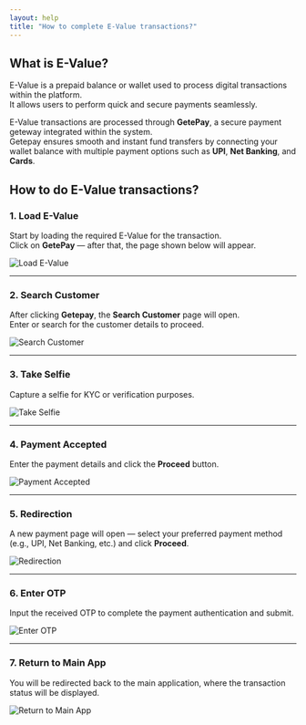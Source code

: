 ```yaml
---
layout: help
title: "How to complete E-Value transactions?"
---
```


## What is E-Value?
E-Value is a prepaid balance or wallet used to process digital transactions within the platform.  
It allows users to perform quick and secure payments seamlessly.

E-Value transactions are processed through **GetePay**, a secure payment geteway integrated within the system.  
Getepay ensures smooth and instant fund transfers by connecting your wallet balance with multiple payment options such as **UPI**, **Net Banking**, and **Cards**.  

## How to do E-Value transactions?

### 1. Load E-Value
Start by loading the required E-Value for the transaction.  
Click on **GetePay** — after that, the page shown below will appear.

![Load E-Value](../images/help/getepay/E-value_load.png)

---

### 2. Search Customer
After clicking **Getepay**, the **Search Customer** page will open.  
Enter or search for the customer details to proceed.

![Search Customer](../images/help/getepay/Search_customer.png)

---

### 3. Take Selfie
Capture a selfie for KYC or verification purposes.

![Take Selfie](../images/help/getepay/Take_Selfie.png)

---

### 4. Payment Accepted
Enter the payment details and click the **Proceed** button.

![Payment Accepted](../images/help/getepay/payment_accepted.png)

---

### 5. Redirection
A new payment page will open — select your preferred payment method (e.g., UPI, Net Banking, etc.) and click **Proceed**.

![Redirection](../images/help/getepay/Redirection.png)

---

### 6. Enter OTP
Input the received OTP to complete the payment authentication and submit.

![Enter OTP](../images/help/getepay/Enter_OTP.png)

---

### 7. Return to Main App
You will be redirected back to the main application, where the transaction status will be displayed.

![Return to Main App](../images/help/getepay/Return_to_Main_App.png)
